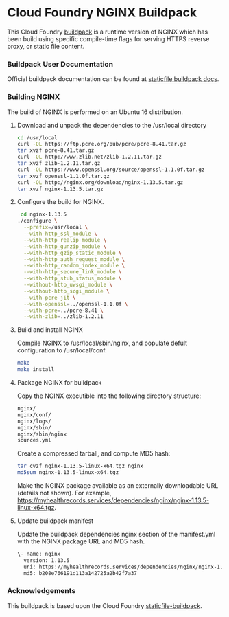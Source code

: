 # Cloud Foundry NGINX Buildpack

This Cloud Foundry [buildpack](https://docs.cloudfoundry.org/buildpacks/) is a runtime version of NGINX which has been build using specific compile-time flags for serving HTTPS reverse proxy, or static file content.

### Buildpack User Documentation

Official buildpack documentation can be found at [staticfile buildpack docs](https://docs.cloudfoundry.org/buildpacks/staticfile/index.html).

### Building NGINX

The build of NGINX is performed on an Ubuntu 16 distribution.

1. Download and unpack the dependencies to the /usr/local directory

    ```bash
    cd /usr/local
    curl -OL https://ftp.pcre.org/pub/pcre/pcre-8.41.tar.gz
    tar xvzf pcre-8.41.tar.gz
    curl -OL http://www.zlib.net/zlib-1.2.11.tar.gz
    tar xvzf zlib-1.2.11.tar.gz
    curl -OL https://www.openssl.org/source/openssl-1.1.0f.tar.gz
    tar xvzf openssl-1.1.0f.tar.gz
    curl -OL http://nginx.org/download/nginx-1.13.5.tar.gz
    tar xvzf nginx-1.13.5.tar.gz
    ```

1. Configure the build for NGINX.

   ```bash
    cd nginx-1.13.5
   ./configure \
     --prefix=/usr/local \
     --with-http_ssl_module \
     --with-http_realip_module \
     --with-http_gunzip_module \
     --with-http_gzip_static_module \
     --with-http_auth_request_module \
     --with-http_random_index_module \
     --with-http_secure_link_module \
     --with-http_stub_status_module \
     --without-http_uwsgi_module \
     --without-http_scgi_module \
     --with-pcre-jit \
     --with-openssl=../openssl-1.1.0f \
     --with-pcre=../pcre-8.41 \
     --with-zlib=../zlib-1.2.11
   ```

1. Build and install NGINX

   Compile NGINX to /usr/local/sbin/nginx, and populate defult configuration to /usr/local/conf.

    ```bash
    make
    make install
    ```

1. Package NGINX for buildpack

   Copy the NGINX executible into the following directory structure:

    ```bash
    nginx/
    nginx/conf/
    nginx/logs/
    nginx/sbin/
    nginx/sbin/nginx
    sources.yml
    ```

   Create a compressed tarball, and compute MD5 hash:

    ```bash
    tar cvzf nginx-1.13.5-linux-x64.tgz nginx
    md5sum nginx-1.13.5-linux-x64.tgz
    ```

   Make the NGINX package available as an externally downloadable URL (details not shown). For example, https://myhealthrecords.services/dependencies/nginx/nginx-1.13.5-linux-x64.tgz.

1. Update buildpack manifest

   Update the buildpack dependencies nginx section of the manifest.yml with the NGINX package URL and MD5 hash.

    ```bash
    \- name: nginx
      version: 1.13.5
      uri: https://myhealthrecords.services/dependencies/nginx/nginx-1.13.5-linux-x64.tgz
      md5: b208e766191d113a142725a2b42f7a37
    ```

### Acknowledgements

This buildpack is based upon the Cloud Foundry [staticfile-buildpack](https://github.com/cloudfoundry/staticfile-buildpack).
